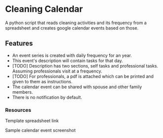 # Cleaning Calendar

A python script that reads cleaning activities and its frequency from a spreadsheet and creates google calendar events based on those. 

## Features
* An event series is created with daily frequency for an year. 
* This event's description will contain tasks for that day. 
* [TODO] Description has two sections, self tasks and professional tasks. Assuming professionals visit at a frequency.
* [TODO] For professionals, a pdf is attached which can be printed and given to them as instructions.
* The calendar event can be shared with spouse and other family members. 
* There is no notification by default.


### Resources 
Template spreadsheet link

Sample calendar event screenshot
